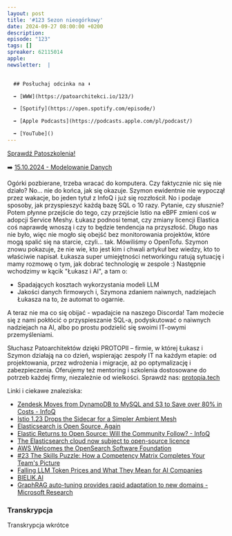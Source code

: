 ```yaml
---
layout: post
title: '#123 Sezon nieogórkowy'
date: 2024-09-27 08:00:00 +0200
description: 
episode: "123"
tags: []
spreaker: 62115014
apple: 
newsletter:  |
  

  ## Posłuchaj odcinka na ⬇️

  ➡️ [WWW](https://patoarchitekci.io/123/)

  ➡️ [Spotify](https://open.spotify.com/episode/)

  ➡️ [Apple Podcasts](https://podcasts.apple.com/pl/podcast/)

  ➡️ [YouTube]()
---
```

[Sprawdź Patoszkolenia!](https://patoarchitekci.io/szkolenia/)

➡️ [15.10.2024 - Modelowanie Danych](https://app.easycart.pl/checkout/patoarchitekci/modelowanie-danych)

Ogórki pozbierane, trzeba wracać do komputera. Czy faktycznie nic się nie działo? No... nie do końca, jak się okazuje. Szymon ewidentnie nie wypoczął przez wakacje, bo jeden tytuł z InfoQ i już się rozzłościł. No i podaje sposoby, jak przyspieszyć każdą bazę SQL o 10 razy. Pytanie, czy słusznie? Potem płynne przejście do tego, czy przejście Istio na eBPF zmieni coś w adopcji Service Meshy. Łukasz podnosi temat, czy zmiany licencji Elastica coś naprawdę wnoszą i czy to będzie tendencja na przyszłość. Długo nas nie było, więc nie mogło się obejść bez monitorowania projektów, które mogą spalić się na starcie, czyli... tak. Mówiliśmy o OpenTofu. Szymon znowu pokazuje, że nie wie, kto jest kim i chwali artykuł bez wiedzy, kto to właściwie napisał. Łukasza super umiejętności networkingu ratują sytuację i mamy rozmowę o tym, jak dobrać technologię w zespole :) Następnie wchodzimy w kącik "Łukasz i AI", a tam o:
- Spadających kosztach wykorzystania modeli LLM
- Jakości danych firmowych i, Szymona zdaniem naiwnych, nadziejach Łukasza na to, że automat to ogarnie.

A teraz nie ma co się obijać - wpadajcie na naszego Discorda! Tam możecie się z nami pokłócić o przyspieszanie SQL-a, podyskutować o naiwnych nadziejach na AI, albo po prostu podzielić się swoimi IT-owymi przemyśleniami.


Słuchasz Patoarchitektów dzięki PROTOPII – firmie, w której Łukasz i Szymon działają na co dzień, wspierając zespoły IT na każdym etapie: od projektowania, przez wdrożenia i migracje, aż po optymalizację i zabezpieczenia. Oferujemy też mentoring i szkolenia dostosowane do potrzeb każdej firmy, niezależnie od wielkości. Sprawdź nas: [protopia.tech](https://protopia.tech/)

Linki i ciekawe znaleziska:

- [Zendesk Moves from DynamoDB to MySQL and S3 to Save over 80% in Costs - InfoQ](https://www.infoq.com/news/2023/12/zendesk-dynamodb-mysql-s3-cost/)
- [Istio 1.23 Drops the Sidecar for a Simpler Ambient Mesh](https://thenewstack.io/istio-1-23-drops-the-sidecars-for-a-simpler-ambient-mesh/)
- [Elasticsearch is Open Source, Again  ](https://www.elastic.co/blog/elasticsearch-is-open-source-again)
- [Elastic Returns to Open Source: Will the Community Follow? - InfoQ](https://www.infoq.com/news/2024/09/elastic-open-source-agpl/)
- [The Elasticsearch cloud now subject to open-source licence](https://techhq.com/2024/09/elasticsearch-cloud-news-open-source-license-latest-licensing-situation/)
- [AWS Welcomes the OpenSearch Software Foundation  ](https://aws.amazon.com/blogs/opensource/aws-welcomes-the-opensearch-foundation/)
- [#23 The Skills Puzzle: How a Competency Matrix Completes Your Team's Picture](https://newsletter.fractionalarchitect.io/p/23-the-skills-puzzle-how-a-competency)
- [Falling LLM Token Prices and What They Mean for AI Companies](https://www.deeplearning.ai/the-batch/falling-llm-token-prices-and-what-they-mean-for-ai-companies/)
- [BIELIK.AI](https://chat.bielik.ai/)
- [GraphRAG auto-tuning provides rapid adaptation to new domains - Microsoft Research](https://www.microsoft.com/en-us/research/blog/graphrag-auto-tuning-provides-rapid-adaptation-to-new-domains/)

### Transkrypcja

Transkrypcja wkrótce
